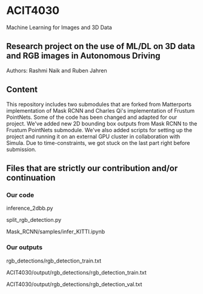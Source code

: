 # ACIT4030
Machine Learning for Images and 3D Data

##  Research project on the use of ML/DL on 3D data and RGB images in Autonomous Driving
Authors: Rashmi Naik and Ruben Jahren

##  Content
This repository includes two submodules that are forked from Matterports implementation of Mask RCNN and Charles Qi's implementation of Frustum PointNets.
Some of the code has been changed and adapted for our project.
We've added new 2D bounding box outputs from Mask RCNN to the Frustum PointNets submodule.
We've also added scripts for setting up the project and running it on an external GPU cluster in collaboration with Simula.
Due to time-constraints, we got stuck on the last part right before submission.

##  Files that are strictly our contribution and/or continuation
### Our code
inference_2dbb.py

split_rgb_detection.py

Mask_RCNN/samples/infer_KITTI.ipynb

### Our outputs
rgb_detections/rgb_detection_train.txt

ACIT4030/output/rgb_detections/rgb_detection_train.txt

ACIT4030/output/rgb_detections/rgb_detection_val.txt
